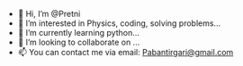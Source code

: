 - 👋 Hi, I’m @Pretni
- 👀 I’m interested in Physics, coding, solving problems...
- 🌱 I’m currently learning python...
- 💞️ I’m looking to collaborate on ...
- 📫 You can contact me via email: Pabantirgari@gmail.com
<!---
Pretni/Pretni is a ✨ special ✨ repository because its `README.md` (this file) appears on your GitHub profile.
You can click the Preview link to take a look at your changes.
--->
